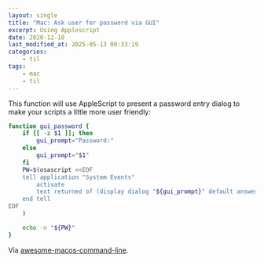 ```yaml
---
layout: single
title: "Mac: Ask user for password via GUI"
excerpt: Using Applescript
date: 2020-12-10
last_modified_at: 2025-05-13 00:33:19
categories:
    - til
tags:
    - mac
    - til
---
```


This function will use AppleScript to present a password entry dialog
to make your scripts a little more user friendly:

```bash
function gui_password {
    if [[ -z $1 ]]; then
        gui_prompt="Password:"
    else
        gui_prompt="$1"
    fi
    PW=$(osascript <<EOF
    tell application "System Events"
        activate
        text returned of (display dialog "${gui_prompt}" default answer "" with hidden answer)
    end tell
EOF
    )

    echo -n "${PW}"
}
```

Via
[awesome-macos-command-line](https://git.herrbischoff.com/awesome-macos-command-line/about/functions.md#ask-user-for-password).
